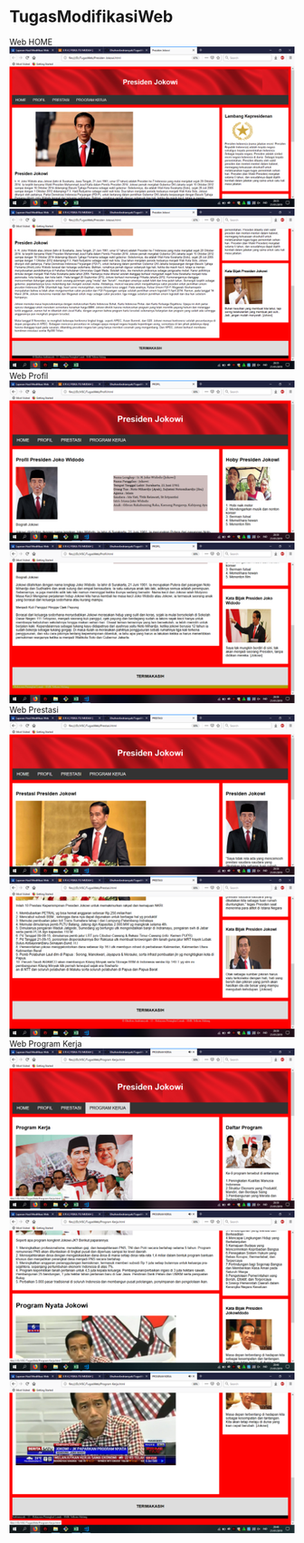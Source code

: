 # TugasModifikasiWeb
Web HOME
![alt text](https://github.com/GhufronAndriansyah/TugasModifikasiWeb/blob/master/Home.png)
![alt text](https://github.com/GhufronAndriansyah/TugasModifikasiWeb/blob/master/Home1.png)
Web Profil
![alt text](https://github.com/GhufronAndriansyah/TugasModifikasiWeb/blob/master/Profil.png)
![alt text](https://github.com/GhufronAndriansyah/TugasModifikasiWeb/blob/master/Profil1.png)
Web Prestasi
![alt text](https://github.com/GhufronAndriansyah/TugasModifikasiWeb/blob/master/Prestasi.png)
![alt text](https://github.com/GhufronAndriansyah/TugasModifikasiWeb/blob/master/Prestasi1.png)
Web Program Kerja
![alt text](https://github.com/GhufronAndriansyah/TugasModifikasiWeb/blob/master/ProgramKerja.png)
![alt text](https://github.com/GhufronAndriansyah/TugasModifikasiWeb/blob/master/ProgramKerja1.png)
![alt text](https://github.com/GhufronAndriansyah/TugasModifikasiWeb/blob/master/ProgramKerja2.png)
